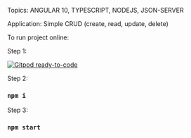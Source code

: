 Topics: ANGULAR 10, TYPESCRIPT, NODEJS, JSON-SERVER

Application: Simple CRUD (create, read, update, delete)

To run project online:

Step 1:

[![Gitpod ready-to-code](https://img.shields.io/badge/Gitpod-ready--to--code-blue?logo=gitpod)](https://gitpod.io/#https://github.com/gilsonmneto/angular-crud)

Step 2:

### `npm i`

Step 3:

### `npm start`

